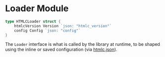 # Loader Module


```go
type HTMLCLoader struct {
	htmlcVersion Version `json: "htmlc_version"`
	config Config `json: "config"`
}
```

The `Loader` interface is what is called by the library at runtime, to be shaped using the inline or saved configuration (via [htmlc.json](Config.md)).
